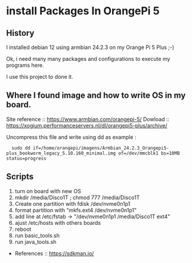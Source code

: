 # install Packages In OrangePi 5

## History

  I installed debian 12 using armbian 24.2.3 on my Orange Pi 5 Plus ;-)

  Ok, i need many many packages and configurations to execute my programs here.

  I use this project to done it.

## Where I found image and how to write OS in my board.

  Site reference :: https://www.armbian.com/orangepi-5/ 
  Dowload  :: https://xogium.performanceservers.nl/dl/orangepi5-plus/archive/ 

  Uncompress this file and write using dd as example :

  ```(bash)
    sudo dd if=/home/orangepi/imagens/Armbian_24.2.3_Orangepi5-plus_bookworm_legacy_5.10.160_minimal.img of=/dev/mmcblk1 bs=10MB status=progress
```

## Scripts

  1) turn on board with new OS
  2) mkdir /media/Disco1T ; chmod 777 /media/Disco1T
  3) Create one partition with fdisk /dev/nvme0n1p1
  4) format partition with "mkfs.ext4 /dev/nvme0n1p1"
  5) add line at /etc/fstab -> "/dev/nvme0n1p1 /media/Disco1T ext4"
  6) ajust /etc/hosts with others boards
  7) reboot
  8) run basic_tools.sh
  9) run java_tools.sh
  
  
  * References :: https://sdkman.io/
  

